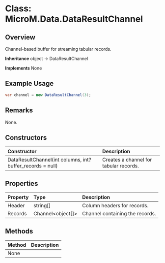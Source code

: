 # Class: MicroM.Data.DataResultChannel
## Overview
Channel-based buffer for streaming tabular records.

**Inheritance**
object -> DataResultChannel

**Implements**
None

## Example Usage
```csharp
var channel = new DataResultChannel(3);
```
## Remarks
None.

## Constructors
| Constructor | Description |
|:------------|:-------------|
| DataResultChannel(int columns, int? buffer_records = null) | Creates a channel for tabular records. |

## Properties
| Property | Type | Description |
|:------------|:-------------|:-------------|
| Header | string[] | Column headers for records. |
| Records | Channel<object[]> | Channel containing the records. |

## Methods
| Method | Description |
|:------------|:-------------|
| None | |

